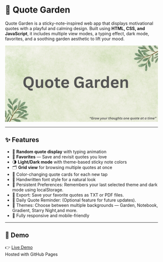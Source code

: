 # 🌿 Quote Garden

Quote Garden is a sticky-note-inspired web app that displays motivational quotes with a playful and calming design. Built using **HTML, CSS, and JavaScript**, it includes multiple view modes, a typing effect, dark mode, favorites, and a soothing garden aesthetic to lift your mood.

![Banner](banner.png)

---

## ✨ Features

- 🎲 **Random quote display** with typing animation
- 💾 **Favorites** — Save and revisit quotes you love
- 🌗 **Light/Dark mode** with theme-based sticky note colors
- 🗂️ **Grid view** for browsing multiple quotes at once
- 🎨 Color-changing quote cards for each new tap
- 🧠 Handwritten font style for a natural look
- 💾 Persistent Preferences: Remembers your last selected theme and dark mode using localStorage.
- 📂 Export: Save your favorite quotes as TXT or PDF files.
- 🔔 Daily Quote Reminder: (Optional feature for future updates).
- 🎨 Themes: Choose between multiple backgrounds — Garden, Notebook, Gradient, Starry Night,and more.
- 📱 Fully responsive and mobile-friendly

---

## 🔗 Demo

👉 [Live Demo](https://meamae-space.github.io/Quote-Garden/)  
Hosted with GitHub Pages

